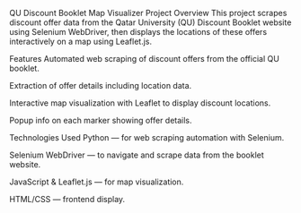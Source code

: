 QU Discount Booklet Map Visualizer
Project Overview
This project scrapes discount offer data from the Qatar University (QU) Discount Booklet website using Selenium WebDriver, then displays the locations of these offers interactively on a map using Leaflet.js.

Features
Automated web scraping of discount offers from the official QU booklet.

Extraction of offer details including location data.

Interactive map visualization with Leaflet to display discount locations.

Popup info on each marker showing offer details.

Technologies Used
Python — for web scraping automation with Selenium.

Selenium WebDriver — to navigate and scrape data from the booklet website.

JavaScript & Leaflet.js — for map visualization.

HTML/CSS — frontend display.
